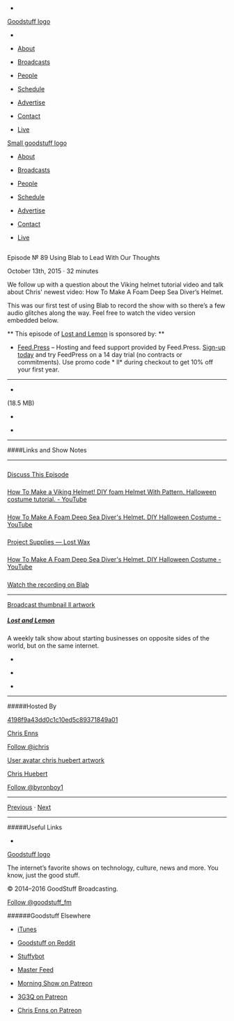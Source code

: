 

-
[Goodstuff logo](http://www.goodstuff.fm/)[](/assets/goodstuff_logo-17c1fe6f378352de5d7345f76152130b.svg)

-


-  [About](/about)

-  [Broadcasts](/broadcasts)

-  [People](/people)

-  [Schedule](/schedule)

-  [Advertise](/advertise)

-  [Contact](/contact)

-  [Live](/live)


[Small goodstuff logo](http://www.goodstuff.fm/)[](/assets/small_goodstuff_logo-bf032e72b9ec41494f4d90905f1ad619.svg)


-  [About](/about)

-  [Broadcasts](/broadcasts)

-  [People](/people)

-  [Schedule](/schedule)

-  [Advertise](/advertise)

-  [Contact](/contact)

-  [Live](/live)


##
Episode № 89
Using Blab to Lead With Our Thoughts


October 13th, 2015
·
32
minutes


We follow up with a question about the Viking helmet tutorial video and talk about Chris' newest video: How To Make A Foam Deep Sea Diver’s Helmet.


This was our first test of using Blab to record the show with so there’s a few audio glitches along the way. Feel free to watch the video version embedded below.


**
This episode of
[Lost and Lemon](/ll)
is sponsored by:
**


-  [Feed.Press](http://feed.press/ll) – Hosting and feed support provided by Feed.Press.  [Sign-up today](http://feed.press/ll) and try FeedPress on a 14 day trial (no contracts or commitments). Use promo code * ll* during checkout to get 10% off your first year.


------------------------------


-
[](http://podcasts-1.feedpress.co/10591/ll-89.mp3)(18.5 MB)

-
[](http://twitter.com/intent/tweet?text=Lost%20and%20Lemon%20%E2%84%96%2089%20on%20@goodstuff_fm%20-%20http://goodstuff.fm/ll/89)

-
[](http://www.facebook.com/sharer/sharer.php?u=http://goodstuff.fm/ll/89)


------------------------------


####Links and Show Notes


------------------------------


#####
[Discuss This Episode](https://www.reddit.com/r/Goodstuff_fm/comments/3on6f3/lost_and_lemon_89_using_blab_to_lead_with_our/)


#####
[How To Make a Viking Helmet! DIY foam Helmet With Pattern. Halloween costume tutorial. - YouTube](https://www.youtube.com/watch?v=mQcpRjfYEvE)


#####
[How To Make A Foam Deep Sea Diver's Helmet. DIY Halloween Costume - YouTube](https://www.youtube.com/watch?v=OsX5wpDz1MA)


#####
[Project Supplies — Lost Wax](http://www.lostwaxoz.com/product-links/)


#####
[How To Make A Foam Deep Sea Diver's Helmet. DIY Halloween Costume - YouTube](https://www.youtube.com/watch?v=OsX5wpDz1MA)


#####
[Watch the recording on Blab](https://blab.im/chris-enns-videodcasting-with-thought-leaders-in-the-youtube-space-and-patreon)


------------------------------


[Broadcast thumbnail ll artwork](/ll)[](https://goodstuffs3.s3.amazonaws.com/uploads/broadcast/image/26/broadcast_thumbnail_ll_artwork.png)

##### [Lost and Lemon](/ll)


A weekly talk show about starting businesses on opposite sides of the world, but on the same internet.

-
[](https://itunes.apple.com/ca/podcast/lost-lemon-brothers-in-business/id467564174?mt=2)

-
[](http://feeds.goodstuff.fm/ll)

-
[](mailto:chris@goodstuff.fm?cc=sponsorship%40goodstuff.fm&subject=%5BGoodStuff%20FM%5D%20Sponsorship%20Inquiry%20for%20Lost%20and%20Lemon)


------------------------------


#####Hosted By


[4198f9a43dd0c1c10ed5c89371849a01](/people/chris-enns)[](http://gravatar.com/avatar/4198f9a43dd0c1c10ed5c89371849a01.png?s=300&r=pg)

[Chris Enns](/people/chris-enns)


[Follow @ichris](https://twitter.com/ichris)


[User avatar chris huebert artwork](/people/chris-huebert)[](https://goodstuffs3.s3.amazonaws.com/uploads/user/avatar/41/user_avatar_chris-huebert_artwork.png)

[Chris Huebert](/people/chris-huebert)


[Follow @byronboy1](https://twitter.com/byronboy1)


------------------------------


[Previous](/ll/88)
·
[Next](/ll/90)


------------------------------


#####Useful Links

-
[](mailto:chris@goodstuff.fm?subject=%5BGoodstuff%20FM%5D%20Feedback%20for%20Lost%20and%20Lemon)


[Goodstuff logo](http://www.goodstuff.fm/)[](/assets/goodstuff_logo-17c1fe6f378352de5d7345f76152130b.svg)


The internet’s favorite shows on technology, culture, news and more. You know, just the good stuff.


© 2014–2016 GoodStuff Broadcasting.

[Follow @goodstuff_fm](https://twitter.com/goodstufffm)


######Goodstuff Elsewhere

-  [iTunes](https://itunes.apple.com/us/artist/goodstuff-fm/id843385597?mt=2)

-  [Goodstuff on Reddit](https://www.reddit.com/r/Goodstuff_fm/)

-  [Stuffybot](http://stuffybot.goodstuff.fm)

-  [Master Feed](/master/feed)

-  [Morning Show on Patreon](https://www.patreon.com/morningshow)

-  [3G3Q on Patreon](https://www.patreon.com/3g3q)

-  [Chris Enns on Patreon](https://www.patreon.com/ichris)
